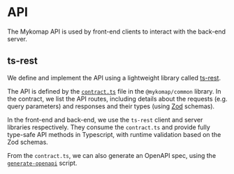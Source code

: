 # API

The Mykomap API is used by front-end clients to interact with the back-end server.

## ts-rest

We define and implement the API using a lightweight library called [ts-rest](https://ts-rest.com/).

The API is defined by the [`contract.ts`](../libs/common/src/api/contract.ts) file in the
`@mykomap/common` library. In the contract, we list the API routes, including details about the
requests (e.g. query parameters) and responses and their types (using
[Zod](https://zod.dev/?id=introduction) schemas).

In the front-end and back-end, we use the `ts-rest` client and server libraries respectively. They
consume the `contract.ts` and provide fully type-safe API methods in Typescript, with runtime
validation based on the Zod schemas.

From the `contract.ts`, we can also generate an OpenAPI spec, using the
[`generate-openapi`](../libs/common/src/api/generate-openapi.ts) script.
